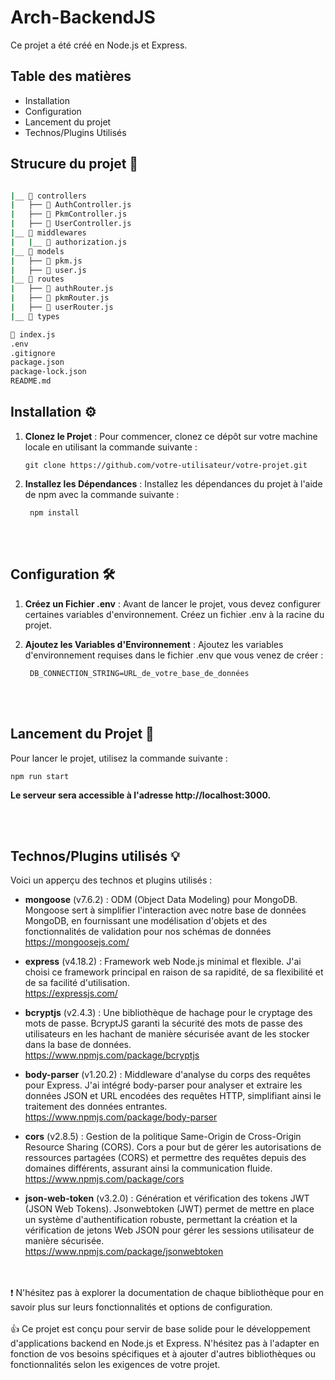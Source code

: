 # Arch-BackendJS 

Ce projet a été créé en Node.js et Express.

## Table des matières
- Installation
- Configuration
- Lancement du projet
- Technos/Plugins Utilisés

## Strucure du projet 📍

```bash

|__ 📁 controllers
|   ├── 📄 AuthController.js
|   ├── 📄 PkmController.js
|   ├── 📄 UserController.js
|__ 📁 middlewares
|   |__ 📄 authorization.js
|__ 📁 models
|   ├── 📄 pkm.js
|   ├── 📄 user.js
|__ 📁 routes
|   ├── 📄 authRouter.js
|   ├── 📄 pkmRouter.js
|   ├── 📄 userRouter.js
|__ 📁 types

📄 index.js
.env
.gitignore
package.json
package-lock.json
README.md
```


## Installation ⚙️

1. **Clonez le Projet** : Pour commencer, clonez ce dépôt sur votre machine locale en utilisant la commande suivante :

   ```shell
   git clone https://github.com/votre-utilisateur/votre-projet.git
   ```

2. **Installez les Dépendances** : Installez les dépendances du projet à l'aide de npm avec la commande suivante :

   ```shell
    npm install
   ```

<br> <br>

## Configuration 🛠

1. **Créez un Fichier .env** : Avant de lancer le projet, vous devez configurer certaines variables d'environnement. Créez un fichier .env à la racine du projet.


2. **Ajoutez les Variables d'Environnement** : Ajoutez les variables d'environnement requises dans le fichier .env que vous venez de créer :

   ```shell
    DB_CONNECTION_STRING=URL_de_votre_base_de_données
   ```

<br> <br>

## Lancement du Projet 🚀

Pour lancer le projet, utilisez la commande suivante :

 ```shell
npm run start
```

**Le serveur sera accessible à l'adresse http://localhost:3000.**

<br><br>

## Technos/Plugins utilisés 💡

Voici un apperçu des technos et plugins utilisés :   

- **mongoose** (v7.6.2) : ODM (Object Data Modeling) pour MongoDB. Mongoose sert à simplifier l'interaction avec notre base de données MongoDB, en fournissant une modélisation d'objets et des fonctionnalités de validation pour nos schémas de données <br>
https://mongoosejs.com/


- **express** (v4.18.2) : Framework web Node.js minimal et flexible. J'ai choisi ce framework principal en raison de sa rapidité, de sa flexibilité et de sa facilité d'utilisation.<br>
https://expressjs.com/

- **bcryptjs** (v2.4.3) : Une bibliothèque de hachage pour le cryptage des mots de passe. BcryptJS garanti la sécurité des mots de passe des utilisateurs en les hachant de manière sécurisée avant de les stocker dans la base de données.<br>
https://www.npmjs.com/package/bcryptjs

- **body-parser** (v1.20.2) : Middleware d'analyse du corps des requêtes pour Express. J'ai intégré body-parser pour analyser et extraire les données JSON et URL encodées des requêtes HTTP, simplifiant ainsi le traitement des données entrantes.<br>
https://www.npmjs.com/package/body-parser

- **cors** (v2.8.5) : Gestion de la politique Same-Origin de Cross-Origin Resource Sharing (CORS). Cors a pour but de gérer les autorisations de ressources partagées (CORS) et permettre des requêtes depuis des domaines différents, assurant ainsi la communication fluide.<br>
https://www.npmjs.com/package/cors

- **json-web-token** (v3.2.0) : Génération et vérification des tokens JWT (JSON Web Tokens). Jsonwebtoken (JWT) permet de mettre en place un système d'authentification robuste, permettant la création et la vérification de jetons Web JSON pour gérer les sessions utilisateur de manière sécurisée.<br>
https://www.npmjs.com/package/jsonwebtoken

<br><br>
❗️ N'hésitez pas à explorer la documentation de chaque bibliothèque pour en savoir plus sur leurs fonctionnalités et options de configuration.<br>
<br>
👍 Ce projet est conçu pour servir de base solide pour le développement d'applications backend en Node.js et Express. N'hésitez pas à l'adapter en fonction de vos besoins spécifiques et à ajouter d'autres bibliothèques ou fonctionnalités selon les exigences de votre projet.
